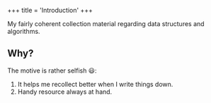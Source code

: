 +++
title = 'Introduction'
+++

My fairly coherent collection material regarding data structures and algorithms.

## Why?

The motive is rather selfish :smiley::

1. It helps me recollect better when I write things down.
2. Handy resource always at hand.
